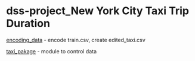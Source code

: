 # dss-project_New York City Taxi Trip Duration

[encoding_data](https://github.com/Moons08/dss-project-taxi/blob/master/cleaning_data.py) - encode train.csv, create edited_taxi.csv

[taxi_pakage](https://github.com/Moons08/dss-project-taxi/blob/master/taxi_pakage.py) - module to control data
